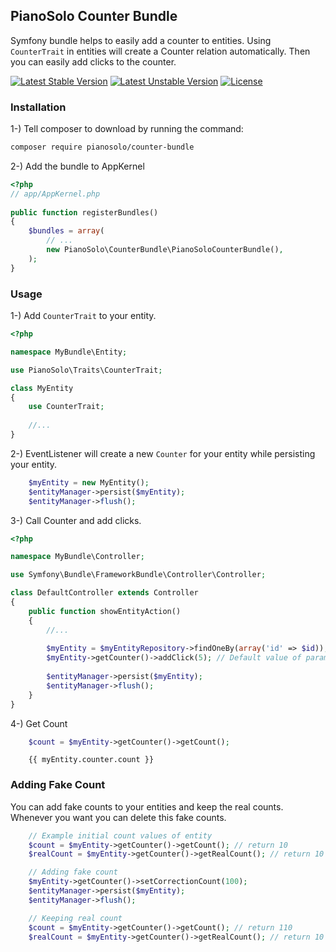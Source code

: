 ## PianoSolo Counter Bundle

Symfony bundle helps to easily add a counter to entities. Using `CounterTrait` in entities will create a Counter
relation automatically. Then you can easily add clicks to the counter.

[![Latest Stable Version](https://poser.pugx.org/pianosolo/counter-bundle/v/stable)](https://packagist.org/packages/pianosolo/counter-bundle)
[![Latest Unstable Version](https://poser.pugx.org/pianosolo/counter-bundle/v/unstable)](https://packagist.org/packages/pianosolo/counter-bundle)
[![License](https://poser.pugx.org/pianosolo/counter-bundle/license)](https://packagist.org/packages/pianosolo/counter-bundle)

### Installation 

1-) Tell composer to download by running the command:

```bash
composer require pianosolo/counter-bundle
```
 
2-) Add the bundle to AppKernel

```php
<?php
// app/AppKernel.php
	
public function registerBundles()
{
    $bundles = array(
        // ...
        new PianoSolo\CounterBundle\PianoSoloCounterBundle(),
    );
}
```

### Usage

1-) Add `CounterTrait` to your entity.

```php
<?php

namespace MyBundle\Entity;

use PianoSolo\Traits\CounterTrait;

class MyEntity
{
    use CounterTrait;
    
    //...
}

```
2-) EventListener will create a new `Counter` for your entity while persisting your entity.
```php
    $myEntity = new MyEntity();
    $entityManager->persist($myEntity);
    $entityManager->flush();
```

3-) Call Counter and add clicks.

```php
<?php

namespace MyBundle\Controller;

use Symfony\Bundle\FrameworkBundle\Controller\Controller;

class DefaultController extends Controller
{
    public function showEntityAction()
    {
        //...
        
        $myEntity = $myEntityRepository->findOneBy(array('id' => $id));
        $myEntity->getCounter()->addClick(5); // Default value of parameter is 1
        
        $entityManager->persist($myEntity);
        $entityManager->flush();
    }
}

```

4-) Get Count
```php
    $count = $myEntity->getCounter()->getCount();
```

```twig
    {{ myEntity.counter.count }}
```

### Adding Fake Count

You can add fake counts to your entities and keep the real counts. Whenever you want you can delete this fake counts.

```php
    // Example initial count values of entity
    $count = $myEntity->getCounter()->getCount(); // return 10
    $realCount = $myEntity->getCounter()->getRealCount(); // return 10

    // Adding fake count
    $myEntity->getCounter()->setCorrectionCount(100);
    $entityManager->persist($myEntity);
    $entityManager->flush();

    // Keeping real count
    $count = $myEntity->getCounter()->getCount(); // return 110
    $realCount = $myEntity->getCounter()->getRealCount(); // return 10
```


